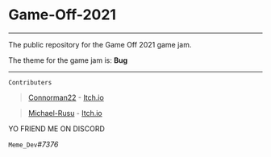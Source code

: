 # Game-Off-2021

-----------------
The public repository for the Game Off 2021 game jam.  
  
The theme for the game jam is: **Bug**

-------------------
```Contributers```
>[Connorman22](https://github.com/connorman22) - [Itch.io](https://itch.io/profile/connorman22)

>[Michael-Rusu](https://github.com/michael-rusu) - [Itch.io](https://itch.io/profile/michael-rusu)


YO FRIEND ME ON DISCORD 

```Meme_Dev```*#7376*
